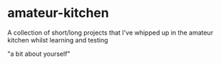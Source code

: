 # amateur-kitchen
A collection of short/long projects that I've whipped up in the amateur kitchen whilst learning and testing

"a bit about yourself"

